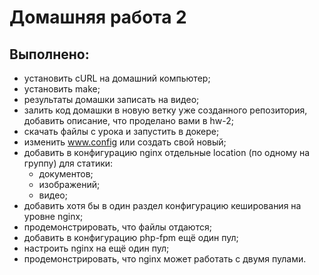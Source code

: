 # Домашняя работа 2

## Выполнено:
- установить cURL на домашний компьютер;
- установить make;
- результаты домашки записать на видео;
- залить код домашки в новую ветку уже созданного репозитория, добавить описание, что проделано вами в hw-2;
- скачать файлы с урока и запустить в докере;
- изменить www.config или создать свой новый;
- добавить в конфигурацию nginx отдельные location (по одному на группу) для статики:
    - документов;
    - изображений;
    - видео;
- добавить хотя бы в один раздел конфигурацию кеширования на уровне nginx;
- продемонстрировать, что файлы отдаются;
- добавить в конфигурацию php-fpm ещё один пул;
- настроить nginx на ещё один пул;
- продемонстрировать, что nginx может работать с двумя пулами.